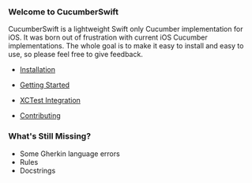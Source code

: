 ### Welcome to CucumberSwift
CucumberSwift is a lightweight Swift only Cucumber implementation for iOS. It was born out of frustration with current iOS Cucumber implementations. The whole goal is to make it easy to install and easy to use, so please feel free to give feedback.

* [Installation](https://github.com/Tyler-Keith-Thompson/CucumberSwift/wiki/installation)
* [Getting Started](https://github.com/Tyler-Keith-Thompson/CucumberSwift/wiki)
* [XCTest Integration](https://github.com/Tyler-Keith-Thompson/CucumberSwift/wiki/xctest-integration)

* [Contributing](/CONTRIBUTING.md)

### What's Still Missing?
- Some Gherkin language errors
- Rules
- Docstrings
